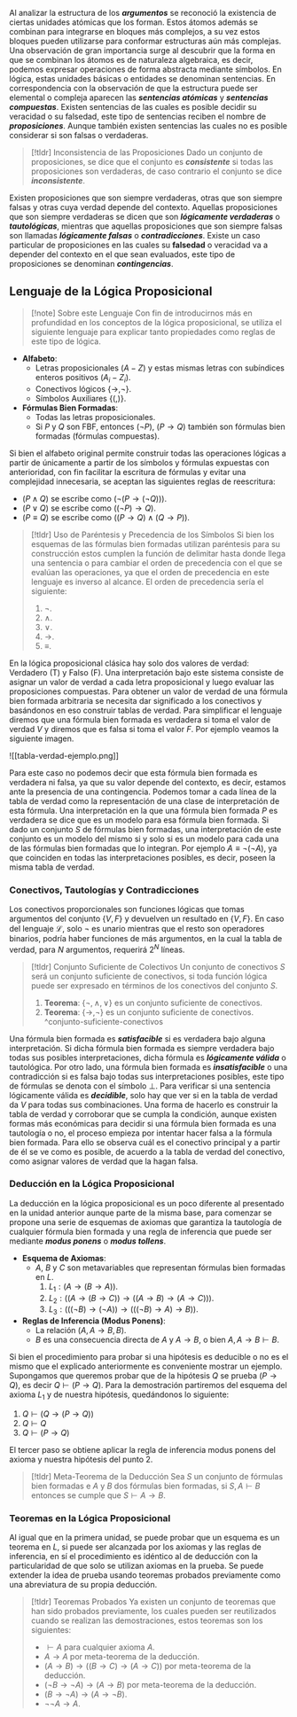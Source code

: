 
Al analizar la estructura de los ***argumentos*** se reconoció la existencia de ciertas unidades atómicas que los forman. Estos átomos además se combinan para integrarse en bloques más complejos, a su vez estos bloques pueden utilizarse para conformar estructuras aún más complejas. Una observación de gran importancia surge al descubrir que la forma en que se combinan los átomos es de naturaleza algebraica, es decir, podemos expresar operaciones de forma abstracta mediante símbolos.
En lógica, estas unidades básicas o entidades se denominan sentencias. En correspondencia con la observación de que la estructura puede ser elemental o compleja aparecen las ***sentencias atómicas*** y ***sentencias compuestas***. Existen sentencias de las cuales es posible decidir su veracidad o su falsedad, este tipo de sentencias reciben el nombre de ***proposiciones***. Aunque también existen sentencias las cuales no es posible considerar si son falsas o verdaderas.

>[!tldr] Inconsistencia de las Proposiciones
>Dado un conjunto de proposiciones, se dice que el conjunto es ***consistente*** si todas las proposiciones son verdaderas, de caso contrario el conjunto se dice ***inconsistente***.

Existen proposiciones que son siempre verdaderas, otras que son siempre falsas y otras cuya verdad depende del contexto. Aquellas proposiciones que son siempre verdaderas se dicen que son ***lógicamente verdaderas*** o ***tautológicas***, mientras que aquellas proposiciones que son siempre falsas son llamadas ***lógicamente falsas*** o ***contradicciones***. Existe un caso particular de proposiciones en las cuales su **falsedad** o veracidad va a depender del contexto en el que sean evaluados, este tipo de proposiciones se denominan ***contingencias***.

## Lenguaje de la Lógica Proposicional

>[!note] Sobre este Lenguaje
>Con fin de introducirnos más en profundidad en los conceptos de la lógica proposicional, se utiliza el siguiente lenguaje para explicar tanto propiedades como reglas de este tipo de lógica.

- **Alfabeto**:
	- Letras proposicionales $(A-Z)$ y estas mismas letras con subíndices enteros positivos $(A_i - Z_i)$.
	- Conectivos lógicos $\{ \rightarrow, ¬ \}$.
	- Símbolos Auxiliares $\{ ( , ) \}$.
- **Fórmulas Bien Formadas**:
	- Todas las letras proposicionales.
	- Si $P$ y $Q$ son FBF, entonces $(¬P)$, $(P \rightarrow Q)$ también son fórmulas bien formadas (fórmulas compuestas).

Si bien el alfabeto original permite construir todas las operaciones lógicas a partir de únicamente a partir de los símbolos y fórmulas expuestas con anterioridad, con fin facilitar la escritura de fórmulas y evitar una complejidad innecesaria, se aceptan las siguientes reglas de reescritura:

- $(P \wedge Q)$ se escribe como $(¬(P \rightarrow (¬Q)))$.
- $(P \vee Q)$ se escribe como $((¬P) \rightarrow Q)$.
- $(P \equiv Q)$ se escribe como $((P \rightarrow Q) \wedge (Q \rightarrow P))$.

>[!tldr] Uso de Paréntesis y Precedencia de los Símbolos
>Si bien los esquemas de las fórmulas bien formadas utilizan paréntesis para su construcción estos cumplen la función de delimitar hasta donde llega una sentencia o para cambiar el orden de precedencia con el que se evalúan las operaciones, ya que el orden de precedencia en este lenguaje es inverso al alcance. El orden de precedencia sería el siguiente:
>
>1. $¬$.
>2. $\wedge$.
>3. $\vee$.
>4. $\rightarrow$.
>5. $\equiv$.

En la lógica proposicional clásica hay solo dos valores de verdad: Verdadero (T) y Falso (F). Una interpretación bajo este sistema consiste de asignar un valor de verdad a cada letra proposicional y luego evaluar las proposiciones compuestas. Para obtener un valor de verdad de una fórmula bien formada arbitraria se necesita dar significado a los conectivos y basándonos en eso construir tablas de verdad. Para simplificar el lenguaje diremos que una fórmula bien formada es verdadera si toma el valor de verdad $V$ y diremos que es falsa si toma el valor $F$. Por ejemplo veamos la siguiente imagen.

![[tabla-verdad-ejemplo.png]]

Para este caso no podemos decir que esta fórmula bien formada es verdadera ni falsa, ya que su valor depende del contexto, es decir, estamos ante la presencia de una contingencia.
Podemos tomar a cada línea de la tabla de verdad como la representación de una clase de interpretación de esta fórmula. Una interpretación en la que una fórmula bien formada $P$ es verdadera se dice que es un modelo para esa fórmula bien formada. Si dado un conjunto $S$ de fórmulas bien formadas, una interpretación de este conjunto es un modelo del mismo si y solo si es un modelo para cada una de las fórmulas bien formadas que lo integran. Por ejemplo $A \equiv ¬(¬A)$, ya que coinciden en todas las interpretaciones posibles, es decir, poseen la misma tabla de verdad.

### Conectivos, Tautologías y Contradicciones

Los conectivos proporcionales son funciones lógicas que tomas argumentos del conjunto $\{V, F\}$ y devuelven un resultado en $\{V, F\}$. En caso del lenguaje $\mathcal{L}$, solo $¬$ es unario mientras que el resto son operadores binarios, podría haber funciones de más argumentos, en la cual la tabla de verdad, para $N$ argumentos, requerirá $2^N$ líneas.

>[!tldr] Conjunto Suficiente de Colectivos
>Un conjunto de conectivos $S$ será un conjunto suficiente de conectivos, si toda función lógica puede ser expresado en términos de los conectivos del conjunto $S$.
>1. **Teorema**: $\{¬, \wedge, \vee\}$ es un conjunto suficiente de conectivos.
>2. **Teorema**: $\{ \rightarrow, ¬\}$ es un conjunto suficiente de conectivos. ^conjunto-suficiente-conectivos

Una fórmula bien formada es ***satisfacible*** si es verdadera bajo alguna interpretación. Si dicha fórmula bien formada es siempre verdadera bajo todas sus posibles interpretaciones, dicha fórmula es ***lógicamente válida*** o tautológica. Por otro lado, una fórmula bien formada es ***insatisfacible*** o una contradicción si es falsa bajo todas sus interpretaciones posibles, este tipo de fórmulas se denota con el símbolo $\perp$.
Para verificar si una sentencia lógicamente válida es ***decidible***, solo hay que ver si en la tabla de verdad da $V$ para todas sus combinaciones. Una forma de hacerlo es construir la tabla de verdad y corroborar que se cumpla la condición, aunque existen formas más económicas para decidir si una fórmula bien formada es una tautología o no, el proceso empieza por intentar hacer falsa a la fórmula bien formada. Para ello se observa cuál es el conectivo principal y a partir de él se ve como es posible, de acuerdo a la tabla de verdad del conectivo, como asignar valores de verdad que la hagan falsa.

### Deducción en la Lógica Proposicional

La deducción en la lógica proposicional es un poco diferente al presentado en la unidad anterior aunque parte de la misma base, para comenzar se propone una serie de esquemas de axiomas que garantiza la tautología de cualquier fórmula bien formada y una regla de inferencia que puede ser mediante ***modus ponens*** o ***modus tollens***.

- **Esquema de Axiomas**:
	- $A$, $B$ y $C$ son metavariables que representan fórmulas bien formadas en $L$.
		1. $L_1: (A \rightarrow (B \rightarrow A))$.
		2. $L_2: ((A \rightarrow (B \rightarrow C)) \rightarrow ((A \rightarrow B) \rightarrow (A \rightarrow C)))$.
		3. $L_3: (((¬B) \rightarrow (¬A)) \rightarrow (((¬B) \rightarrow A) \rightarrow B))$.
- **Reglas de Inferencia (Modus Ponens)**:
	- La relación $(A, A \rightarrow B, B)$.
	- $B$ es una consecuencia directa de $A$ y $A \rightarrow B$, o bien $A, A \rightarrow B \vdash B$.

Si bien el procedimiento para probar si una hipótesis es deducible o no es el mismo que el explicado anteriormente es conveniente mostrar un ejemplo. Supongamos que queremos probar que de la hipótesis $Q$ se prueba $(P \rightarrow Q)$, es decir $Q \vdash (P \rightarrow Q)$. Para la demostración partiremos del esquema del axioma $L_1$ y de nuestra hipótesis, quedándonos lo siguiente:

1. $Q \vdash (Q \rightarrow (P \rightarrow Q))$
2. $Q \vdash Q$
3. $Q \vdash (P \rightarrow Q)$

El tercer paso se obtiene aplicar la regla de inferencia modus ponens del axioma y nuestra hipótesis del punto 2.

>[!tldr] Meta-Teorema de la Deducción
>Sea $S$ un conjunto de fórmulas bien formadas e $A$ y $B$ dos fórmulas bien formadas, si $S, A \vdash B$ entonces se cumple que $S \vdash A \rightarrow B$.

### Teoremas en la Lógica Proposicional

Al igual que en la primera unidad, se puede probar que un esquema es un teorema en $L$, si puede ser alcanzada por los axiomas y las reglas de inferencia, en sí el procedimiento es idéntico al de deducción con la particularidad de que solo se utilizan axiomas en la prueba. Se puede extender la idea de prueba usando teoremas probados previamente como una abreviatura de su propia deducción.

>[!tldr] Teoremas Probados
>Ya existen un conjunto de teoremas que han sido probados previamente, los cuales pueden ser reutilizados cuando se realizan las demostraciones, estos teoremas son los siguientes:
>
>- $\vdash A$ para cualquier axioma $A$.
>- $A \rightarrow A$ por meta-teorema de la deducción.
>- $(A \rightarrow B) \rightarrow ((B \rightarrow C) \rightarrow (A \rightarrow C))$ por meta-teorema de la deducción.
>- $(¬B \rightarrow ¬A) \rightarrow (A \rightarrow B)$ por meta-teorema de la deducción.
>- $(B \rightarrow ¬A) \rightarrow (A \rightarrow ¬B)$.
>- $¬¬A \rightarrow A$.


